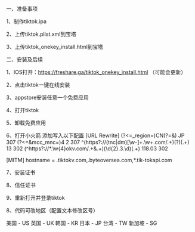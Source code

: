 一、准备事项

1、制作tiktok.ipa

2、上传tiktok.plist.xml到宝塔

3、上传tiktok_onekey_install.html到宝塔

二、安装及后续

1、IOS打开：https://freshare.ga/tiktok_onekey_install.html （可能会更新）

2、点击tiktok一键在线安装

3、appstore安装任意一个免费应用

4、打开tiktok

5、卸载免费应用

6、打开小火箭 添加写入以下配置
[URL Rewrite]
(?<=_region=)CN(?=&) JP 307
(?<=&mcc_mnc=)4 2 307
^(https?:\/\/(tnc|dm)[\w-]+.\w+.com\/.+)(\?)(.+) $1$3 302
(^https?:\/\/*.\w{4}okv.com\/.+&.+)(\d{2}.3.\d)(.+) $118.0$3 302

[MITM]
hostname = .tiktokv.com,.byteoversea.com,*.tik-tokapi.com

7、安装证书

8、信任证书

9、重新打开并登录tiktok

8、代码可改地区（配置文本修改区号）

美国 - US
英国 - UK
韩国 - KR
日本 - JP
台湾 - TW
新加坡 - SG
